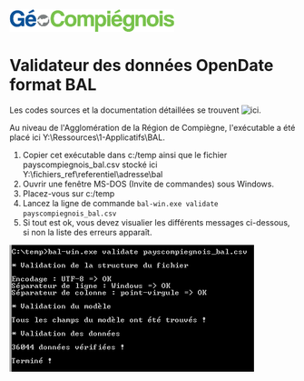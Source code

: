 
![picto](/doc/img/Logo_web-GeoCompiegnois.png)

# Validateur des données OpenDate format BAL #

Les codes sources et la documentation détaillées se trouvent ![ici](https://github.com/etalab/outils-bal).

Au niveau de l'Agglomération de la Région de Compiègne, l'exécutable a été placé ici Y:\Ressources\1-Applicatifs\BAL.

1. Copier cet exécutable dans c:/temp ainsi que le fichier payscompiegnois_bal.csv stocké ici Y:\fichiers_ref\referentiel\adresse\bal
2. Ouvrir une fenêtre MS-DOS (Invite de commandes) sous Windows.
3. Placez-vous sur c:/temp
4. Lancez la ligne de commande `bal-win.exe validate payscompiegnois_bal.csv`
5. Si tout est ok, vous devez visualier les différents messages ci-dessous, si non la liste des erreurs apparaît.

![picto](/doc/img/bal_valid.png)

